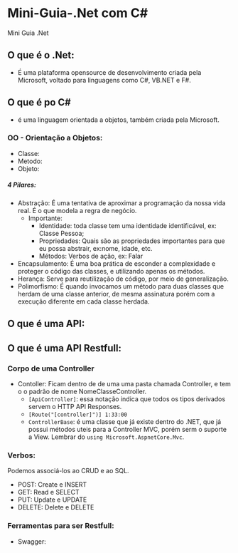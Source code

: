 # Mini-Guia-.Net com C#
Mini Guia .Net

## O que é o .Net:
- É uma plataforma opensource de desenvolvimento criada pela Microsoft, voltado para linguagens como C#, VB.NET e F#.

## O que é po C#
- é uma linguagem orientada a objetos, também criada pela Microsoft.
### OO - Orientação a Objetos:
- Classe:
- Metodo:
- Objeto:
##### 4 Pilares:
- Abstração: É uma tentativa de aproximar a programação da nossa vida real. É o que modela a regra de negócio.
  - Importante:
    - Identidade: toda classe tem uma identidade identificável, ex: Classe Pessoa;
    - Propriedades: Quais são as propriedades importantes para que eu possa abstrair, ex:nome, idade, etc.
    - Métodos: Verbos de ação, ex: Falar
- Encapsulamento: É uma boa prática de esconder a complexidade e proteger o código das classes, e utilizando apenas os métodos.
- Herança: Serve para reutilização de código, por meio de generalização.
- Polimorfismo: É quando invocamos um método para duas classes que herdam de uma classe anterior, de mesma assinatura porém com a execução diferente em cada classe herdada.

## O que é uma API:

## O que é uma API Restfull:
### Corpo de uma Controller
- Contoller: Ficam dentro de de uma uma pasta chamada Controller, e tem o o padrão de nome NomeClasseController.
  - ```[ApiController]```: essa notação indica que todos os tipos derivados servem o HTTP API Responses.
  - ```[Route("[controller]")] 1:33:00```
  - ```ControllerBase```: é uma classe que já existe dentro do .NET, que já possui métodos uteis para a Controller MVC, porém serm o suporte a View. Lembrar do ```using Microsoft.AspnetCore.Mvc```.
### Verbos:
Podemos associá-los ao CRUD e ao SQL.
- POST: Create e INSERT
- GET: Read e SELECT
- PUT: Update e UPDATE
- DELETE: Delete e DELETE
### Ferramentas para ser Restfull:
- Swagger:
